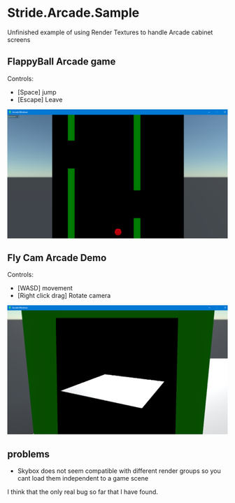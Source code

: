 # Stride.Arcade.Sample
Unfinished example of using Render Textures to handle Arcade cabinet screens

## FlappyBall Arcade game
Controls:
- [Space] jump
- [Escape] Leave

![Image](Images/FlappyBallGame.png)

## Fly Cam Arcade Demo
Controls:
- [WASD] movement
- [Right click drag] Rotate camera

![Image](Images/FlycamGame.png)


## problems
- Skybox does not seem compatible with different render groups so you cant load them independent to a game scene

I think that the only real bug so far that I have found.
